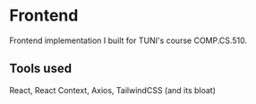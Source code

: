 # Frontend

Frontend implementation I built for TUNI's course COMP.CS.510.

## Tools used

React, React Context, Axios, TailwindCSS (and its bloat)
